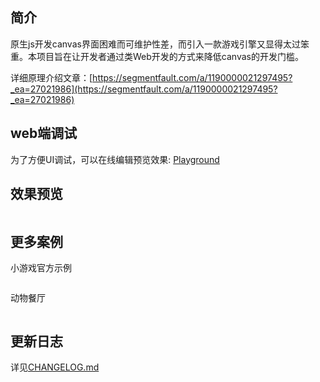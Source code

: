 ## 简介
原生js开发canvas界面困难而可维护性差，而引入一款游戏引擎又显得太过笨重。本项目旨在让开发者通过类Web开发的方式来降低canvas的开发门槛。

详细原理介绍文章：[https://segmentfault.com/a/1190000021297495?_ea=27021986](https://segmentfault.com/a/1190000021297495?_ea=27021986)

## web端调试
为了方便UI调试，可以在线编辑预览效果: [Playground](https://wechat-miniprogram.github.io/minigame-canvas-engine/)

## 效果预览
<img :src="$withBase('/imgs/screenshot.gif')" width=300>

## 更多案例
小游戏官方示例

<img :src="$withBase('/imgs/demo.png')" width=300>

动物餐厅

<img :src="$withBase('/imgs/canting.png')" width=300>

## 更新日志
详见[CHANGELOG.md](CHANGELOG.md)
